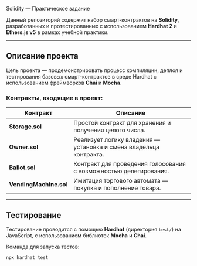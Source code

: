 Solidity — Практическое задание

Данный репозиторий содержит набор смарт-контрактов на **Solidity**, разработанных и протестированных с использованием **Hardhat 2** и **Ethers.js v5** в рамках учебной практики.

---

## Описание проекта

Цель проекта — продемонстрировать процесс компиляции, деплоя и тестирования базовых смарт-контрактов в среде Hardhat с использованием фреймворков **Chai** и **Mocha**.

### Контракты, входящие в проект:

| Контракт | Описание |
|-----------|-----------|
| **Storage.sol** | Простой контракт для хранения и получения целого числа. |
| **Owner.sol** | Реализует логику владения — установка и смена владельца контракта. |
| **Ballot.sol** | Контракт для проведения голосования с возможностью делегирования. |
| **VendingMachine.sol** | Имитация торгового автомата — покупка и пополнение товара. |

---

## Тестирование

Тестирование проводится с помощью **Hardhat** (директория `test/`) на JavaScript, с использованием библиотек **Mocha** и **Chai**.

Команда для запуска тестов:

```bash
npx hardhat test

